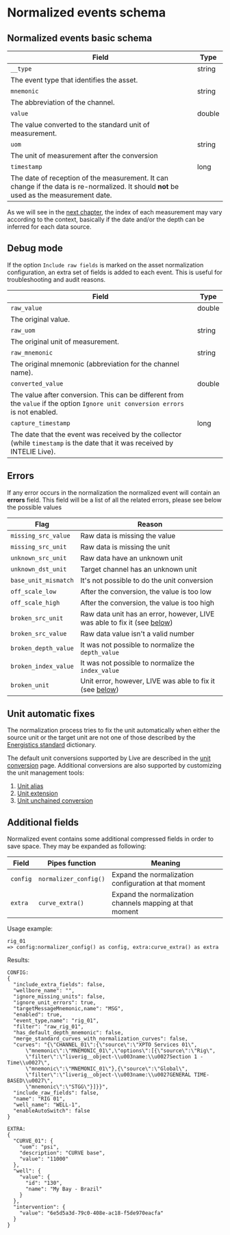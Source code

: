# Normalized events schema

## Normalized events basic schema

| Field                                                                                                                                    | Type   |
| ---------------------------------------------------------------------------------------------------------------------------------------- | ------ |
| `__type`                                                                                                                                 | string |
| The event type that identifies the asset.                                                                                                |        |
| `mnemonic`                                                                                                                               | string |
| The abbreviation of the channel.                                                                                                         |        |
| `value`                                                                                                                                  | double |
| The value converted to the standard unit of measurement.                                                                                 |        |
| `uom`                                                                                                                                    | string |
| The unit of measurement after the conversion                                                                                             |        |
| `timestamp`                                                                                                                              | long   |
| The date of reception of the measurement. It can change if the data is re-normalized. It should **not** be used as the measurement date. |        |

As we will see in the [next chapter](data-enrichment.md), the index of each measurement may vary according to the context, basically if the date and/or the depth can be inferred for each data source.

## Debug mode

If the option `Include raw fields` is marked on the asset normalization configuration, an extra set of fields is added to each event. This is useful for troubleshooting and audit reasons.

| Field                                                                                                                            | Type   |
| -------------------------------------------------------------------------------------------------------------------------------- | ------ |
| `raw_value`                                                                                                                      | double |
| The original value.                                                                                                              |        |
| `raw_uom`                                                                                                                        | string |
| The original unit of measurement.                                                                                                |        |
| `raw_mnemonic`                                                                                                                   | string |
| The original mnemonic (abbreviation for the channel name).                                                                       |        |
| `converted_value`                                                                                                                | double |
| The value after conversion. This can be different from the `value` if the option `Ignore unit conversion errors` is not enabled. |        |
| `capture_timestamp`                                                                                                              | long   |
| The date that the event was received by the collector (while `timestamp` is the date that it was received by INTELIE Live).      |        |

## Errors

If any error occurs in the normalization the normalized event will contain an **errors** field. This field will be a list of all the related errors, please see below the possible values&#x20;

| Flag                 | Reason                                                                                                                       |
| -------------------- | ---------------------------------------------------------------------------------------------------------------------------- |
| `missing_src_value`  | Raw data is missing the value                                                                                                |
| `missing_src_unit`   | Raw data is missing the unit                                                                                                 |
| `unknown_src_unit`   | Raw data have an unknown unit                                                                                                |
| `unknown_dst_unit`   | Target channel has an unknown unit                                                                                           |
| `base_unit_mismatch` | It's not possible to do the unit conversion                                                                                  |
| `off_scale_low`      | After the conversion, the value is too low                                                                                   |
| `off_scale_high`     | After the conversion, the value is too high                                                                                  |
| `broken_src_unit`    | Raw data unit has an error, however, LIVE was able to fix it (see [below](normalized-events-schema.md#unit-automatic-fixes)) |
| `broken_src_value`   | Raw data value isn't a valid number                                                                                          |
| `broken_depth_value` | It was not possible to normalize the `depth_value`                                                                           |
| `broken_index_value` | It was not possible to normalize the `index_value`                                                                           |
| `broken_unit`        | Unit error, however, LIVE was able to fix it (see [below](normalized-events-schema.md#unit-automatic-fixes))                 |

## Unit automatic fixes

The normalization process tries to fix the unit automatically when either the source unit or the target unit are not one of those described by the [Energistics standard](https://www.energistics.org/energistics-unit-of-measure-standard) dictionary.&#x20;

The default unit conversions supported by Live are described in the [unit conversion](unit-conversion.md) page. Additional conversions are also supported by customizing the unit management tools:

1. [Unit alias](https://drilling.intelie.com/administration/high-frequency-data/unit-management-tools#unit-alias)
2. [Unit extension](https://drilling.intelie.com/administration/high-frequency-data/unit-management-tools#unit-extension)
3. [Unit unchained conversion](https://drilling.intelie.com/administration/high-frequency-data/unit-management-tools#unchained-unit-conversion)

## Additional fields

Normalized event contains some additional compressed fields in order to save space. They may be expanded as following:

| Field    | Pipes function        | Meaning                                                   |
| -------- | --------------------- | --------------------------------------------------------- |
| `config` | `normalizer_config()` | Expand the normalization configuration at that moment     |
| `extra`  | `curve_extra()`       | Expand the normalization channels mapping at that moment  |

Usage example:

```
rig_01
=> config:normalizer_config() as config, extra:curve_extra() as extra
```

Results:

```
CONFIG:
{
  "include_extra_fields": false,
  "wellbore_name": "",
  "ignore_missing_units": false,
  "ignore_unit_errors": true,
  "targetMessageMnemonic,name": "MSG",
  "enabled": true,
  "event_type,name": "rig_01",
  "filter": "raw_rig_01",
  "has_default_depth_mnemonic": false,
  "merge_standard_curves_with_normalization_curves": false,
  "curves": "{\"CHANNEL_01\":{\"source\":\"XPTO Services 01\",
      \"mnemonic\":\"MNEMONIC_01\",\"options\":[{\"source\":\"Rig\",
      \"filter\":\"liverig__object-\\u003name:\\u0027Section 1 - Time\\u0027\",
      \"mnemonic\":\"MNEMONIC_01\"},{\"source\":\"Global\",
      \"filter\":\"liverig__object-\\u003name:\\u0027GENERAL TIME-BASED\\u0027\",
      \"mnemonic\":\"STGG\"}]}}",
  "include_raw_fields": false,
  "name": "RIG 01",
  "well_name": "WELL-1",
  "enableAutoSwitch": false
}

EXTRA:
{
  "CURVE_01": {
    "uom": "psi",
    "description": "CURVE base",
    "value": "11000"
  },
  "well": {
    "value": {
      "id": "130",
      "name": "My Bay - Brazil"
    }
  },
  "intervention": {
    "value": "6e5d5a3d-79c0-408e-ac18-f5de970eacfa"
  }
}
```
